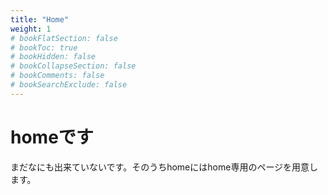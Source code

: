 ```yaml
---
title: "Home"
weight: 1
# bookFlatSection: false
# bookToc: true
# bookHidden: false
# bookCollapseSection: false
# bookComments: false
# bookSearchExclude: false
---
```


# homeです

まだなにも出来ていないです。そのうちhomeにはhome専用のページを用意します。